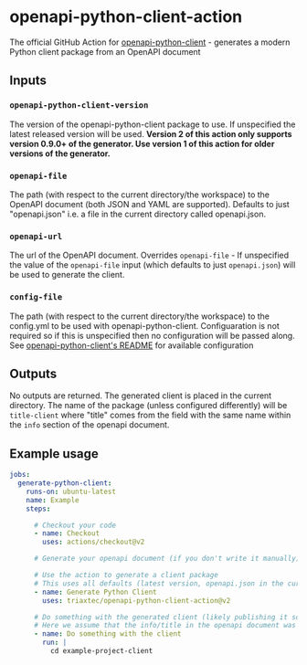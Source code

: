 # openapi-python-client-action
The official GitHub Action for [openapi-python-client](https://github.com/triaxtec/openapi-python-client) - generates a modern Python client package from an OpenAPI document

## Inputs

### `openapi-python-client-version`

The version of the openapi-python-client package to use. If unspecified the latest released version will be used. **Version 2 of this action only supports version 0.9.0+ of the generator. Use version 1 of this action for older versions of the generator.**

### `openapi-file`

The path (with respect to the current directory/the workspace) to the OpenAPI document (both JSON and YAML are supported). Defaults to just "openapi.json" i.e. a file in the current directory called openapi.json.

### `openapi-url`

The url of the OpenAPI document. Overrides `openapi-file` - If unspecified the value of the `openapi-file` input (which defaults to just `openapi.json`) will be used to generate the client.

### `config-file`

The path (with respect to the current directory/the workspace) to the config.yml to be used with openapi-python-client. Configuaration is not required so if this is unspecified then no configuration will be passed along. See [openapi-python-client's README](https://github.com/triaxtec/openapi-python-client#configuration) for available configuration

## Outputs

No outputs are returned.
The generated client is placed in the current directory. The name of the package (unless configured differently) will be `title-client` where "title" comes from the field with the same name within the `info` section of the openapi document.

## Example usage
```yaml
jobs:
  generate-python-client:
    runs-on: ubuntu-latest
    name: Example
    steps:

      # Checkout your code
      - name: Checkout
        uses: actions/checkout@v2

      # Generate your openapi document (if you don't write it manually)

      # Use the action to generate a client package
      # This uses all defaults (latest version, openapi.json in the current workspace, no configuration)
      - name: Generate Python Client
        uses: triaxtec/openapi-python-client-action@v2

      # Do something with the generated client (likely publishing it somewhere)
      # Here we assume that the info/title in the openapi document was "example-project"
      - name: Do something with the client
        run: |
          cd example-project-client
```
